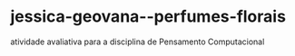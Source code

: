# jessica-geovana--perfumes-florais
atividade avaliativa para a disciplina de Pensamento Computacional
